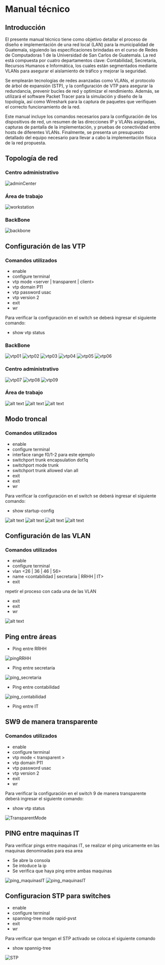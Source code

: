# Manual técnico
## Introducción
El presente manual técnico tiene como objetivo detallar el proceso de diseño e implementación de una red local (LAN) para la municipalidad de Guatemala, siguiendo las especificaciones brindadas en el curso de Redes de Computadoras 1 de la Universidad de San Carlos de Guatemala. La red está compuesta por cuatro departamentos clave: Contabilidad, Secretaría, Recursos Humanos e Informática, los cuales están segmentados mediante VLANs para asegurar el aislamiento de tráfico y mejorar la seguridad.

Se emplearán tecnologías de redes avanzadas como VLANs, el protocolo de árbol de expansión (STP), y la configuración de VTP para asegurar la redundancia, prevenir bucles de red y optimizar el rendimiento. Además, se utilizará el software Packet Tracer para la simulación y diseño de la topología, así como Wireshark para la captura de paquetes que verifiquen el correcto funcionamiento de la red.

Este manual incluye los comandos necesarios para la configuración de los dispositivos de red, un resumen de las direcciones IP y VLANs asignadas, capturas de pantalla de la implementación, y pruebas de conectividad entre hosts de diferentes VLANs. Finalmente, se presenta un presupuesto detallado del equipo necesario para llevar a cabo la implementación física de la red propuesta.

## Topología de red

### Centro administrativo
![adminCenter](img/centro_administrativo.png)

### Área de trabajo
![workstation](img/area_trabajo.png)

### BackBone
![backbone](img/backbone.png)


## Configuración de las VTP
### Comandos utilizados
- enable
- configure terminal
- vtp mode <server | transparent | client>
- vtp domain P11
- vtp password usac
- vtp version 2
- exit
- wr

Para verificar la configuración en el switch se deberá ingresar el siguiente comando:
- show vtp status

### BackBone
![vtp01](img/vtp01.png)
![vtp02](img/vtp02.png)
![vtp03](img/vtp03.png)
![vtp04](img/vtp04.png)
![vtp05](img/vtp05.png)
![vtp06](img/vtp06.png)

### Centro administrativo
![vtp07](img/vtp07.png)
![vtp08](img/vtp08.png)
![vtp09](img/vtp09.png)


### Área de trabajo
![alt text](img/image.png)
![alt text](img/image-1.png)
![alt text](img/image-2.png)

## Modo troncal
### Comandos utilizados
- enable
- configure terminal
- interface range f0/1-2 para este ejemplo
- switchport trunk encapsulation dot1q
- switchport mode trunk
- switchport trunk allowed vlan all
- exit
- exit
- wr

Para verificar la configuración en el switch se deberá ingresar el siguiente comando:
- show startup-config

![alt text](img/image-4.png)
![alt text](img/image-5.png)
![alt text](img/image-6.png)
![alt text](img/image-7.png)


## Configuración de las VLAN
### Comandos utilizados
- enable
- configure terminal
- vlan <26 | 36 | 46 | 56>
- name <contabilidad | secretaria | RRHH | IT>
- exit

repetir el proceso con cada una de las VLAN
- exit
- exit
- wr

![alt text](img/image-3.png)

## Ping entre áreas
- Ping entre RRHH

![pingRRHH](img/image-9.png)

- Ping entre secretaría

![ping_secretaria](img/image-10.png)

- Ping entre contabilidad

![ping_contabilidad](img/image-11.png)

- Ping entre IT

## SW9 de manera transparente 
### Comandos utilizados
- enable
- configure terminal
- vtp mode < transparent >
- vtp domain P11
- vtp password usac
- vtp version 2
- exit
- wr

Para verificar la configuración en el switch 9 de manera transparente deberá ingresar el siguiente comando:
- show vtp status

![TransparentMode](img/TransparentSW9.png)


## PING entre maquinas IT

Para verificar pings entre maquinas IT, se realizar el ping unicamente en las maquinas denominadas para esa area
- Se abre la consola 
- Se intoduce la ip 
- Se verifica que haya ping entre ambas maquinas

![ping_maquinasIT](img/IT1.png)
![ping_maquinasIT](img/IT2.png)

## Configuracion STP para switches 
- enable
- configure terminal
- spanning-tree mode rapid-pvst
- exit
- wr

Para verificar que tengan el STP activado se coloca el siguiente comando
-  show spannig-tree

![STP](img/STP.png)
